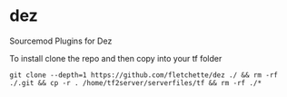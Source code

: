 # dez
Sourcemod Plugins for Dez


To install clone the repo and then copy into your tf folder

```git clone --depth=1 https://github.com/fletchette/dez ./ && rm -rf ./.git && cp -r . /home/tf2server/serverfiles/tf && rm -rf ./*```
	